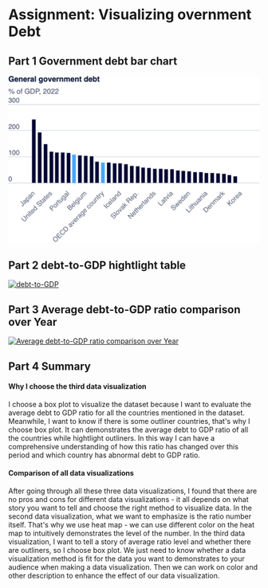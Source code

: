 # Assignment: Visualizing overnment Debt

## Part 1 Government debt bar chart

![Example Data Visualization](asserts/example.png)

## Part 2 debt-to-GDP hightlight table

<div class='tableauPlaceholder' id='viz1730704334515' style='position: relative'>
  <noscript>
    <a href='#'>
      <img alt='debt-to-GDP ' src='https:&#47;&#47;public.tableau.com&#47;static&#47;images&#47;de&#47;debt-to-GDP&#47;debt-to-GDP&#47;1_rss.png' style='border: none' />
    </a>
  </noscript>
  <object class='tableauViz' style='display:none;'>
    <param name='host_url' value='https%3A%2F%2Fpublic.tableau.com%2F' />
    <param name='embed_code_version' value='3' />
    <param name='site_root' value='' />
    <param name='name' value='debt-to-GDP&#47;debt-to-GDP' />
    <param name='tabs' value='no' />
    <param name='toolbar' value='yes' />
    <param name='static_image' value='https:&#47;&#47;public.tableau.com&#47;static&#47;images&#47;de&#47;debt-to-GDP&#47;debt-to-GDP&#47;1.png' />
    <param name='animate_transition' value='yes' />
    <param name='display_static_image' value='yes' />
    <param name='display_spinner' value='yes' />
    <param name='display_overlay' value='yes' />
    <param name='display_count' value='yes' />
    <param name='language' value='en-US' />
    <param name='filter' value='publish=yes' />
  </object>
</div>

<script type='text/javascript'>
  var divElement = document.getElementById('viz1730704334515');
  var vizElement = divElement.getElementsByTagName('object')[0];
  vizElement.style.width = '100%';
  vizElement.style.height = (divElement.offsetWidth * 0.75) + 'px';
  var scriptElement = document.createElement('script');
  scriptElement.src = 'https://public.tableau.com/javascripts/api/viz_v1.js';
  vizElement.parentNode.insertBefore(scriptElement, vizElement);
</script>

## Part 3 Average debt-to-GDP ratio comparison over Year

<div class='tableauPlaceholder' id='viz1730764548389' style='position: relative'>
  <noscript>
    <a href='#'>
      <img alt='Average debt-to-GDP ratio comparison over Year ' src='https:&#47;&#47;public.tableau.com&#47;static&#47;images&#47;Bo&#47;BoxPlot_17307645337270&#47;BoxPlot&#47;1_rss.png' style='border: none' />
    </a>
  </noscript>
  <object class='tableauViz' style='display:none;'>
    <param name='host_url' value='https%3A%2F%2Fpublic.tableau.com%2F' />
    <param name='embed_code_version' value='3' />
    <param name='site_root' value='' />
    <param name='name' value='BoxPlot_17307645337270&#47;BoxPlot' />
    <param name='tabs' value='no' />
    <param name='toolbar' value='yes' />
    <param name='static_image' value='https:&#47;&#47;public.tableau.com&#47;static&#47;images&#47;Bo&#47;BoxPlot_17307645337270&#47;BoxPlot&#47;1.png' />
    <param name='animate_transition' value='yes' />
    <param name='display_static_image' value='yes' />
    <param name='display_spinner' value='yes' />
    <param name='display_overlay' value='yes' />
    <param name='display_count' value='yes' />
    <param name='language' value='en-US' />
    <param name='filter' value='publish=yes' />
  </object>
</div>

<script type='text/javascript'>
  var divElement = document.getElementById('viz1730764548389');
  var vizElement = divElement.getElementsByTagName('object')[0];
  vizElement.style.width = '100%';
  vizElement.style.height = (divElement.offsetWidth * 0.75) + 'px';
  var scriptElement = document.createElement('script');
  scriptElement.src = 'https://public.tableau.com/javascripts/api/viz_v1.js';
  vizElement.parentNode.insertBefore(scriptElement, vizElement);
</script>

## Part 4 Summary

#### Why I choose the third data visualization

I choose a box plot to visualize the dataset because I want to evaluate the average debt to GDP ratio for all the countries mentioned in the dataset. Meanwhile, I want to know if there is some outliner countries, that's why I choose box plot. It can demonstrates the average debt to GDP ratio of all the countries while hightlight outliners. In this way I can have a comprehensive understanding of how this ratio has changed over this period and which country has abnormal debt to GDP ratio.

#### Comparison of all data visualizations

After going through all these three data visualizations, I found that there are no pros and cons for different data visualizations - it all depends on what story you want to tell and choose the right method to visualize data. In the second data visualization, what we want to emphasize is the ratio number itself. That's why we use heat map - we can use different color on the heat map to intuitively demonstrates the level of the number. In the third data visualization, I want to tell a story of average ratio level and whether there are outliners, so I choose box plot. We just need to know whether a data visualization method is fit for the data you want to demonstrates to your audience when making a data visualization. Then we can work on color and other description to enhance the effect of our data visualization.
